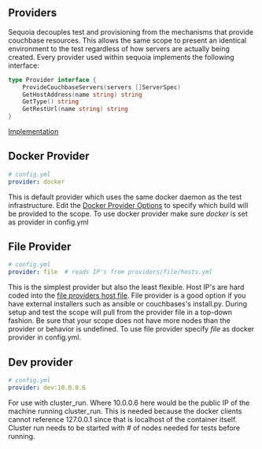 ## Providers

Sequoia decouples test and provisioning from the mechanisms that provide couchbase resources.  This allows the same scope to present an identical environment to the test regardless of how servers are actually being created.  Every provider used within sequoia implements the following interface:

```go
type Provider interface {
	ProvideCouchbaseServers(servers []ServerSpec)
	GetHostAddress(name string) string
	GetType() string
	GetRestUrl(name string) string
}
```
[Implementation](https://github.com/couchbaselabs/sequoia/blob/master/lib/provider.go)

## Docker Provider

```yaml
# config.yml
provider: docker
```

This is default provider which uses the same docker daemon as the test infrastructure.  Edit the [Docker Provider Options](https://github.com/couchbaselabs/sequoia/blob/master/providers/docker/options.yml) to specify which build will be provided to the scope.  To use docker provider make sure *docker* is set as provider in config.yml


## File Provider

```yaml
# config.yml
provider: file  # reads IP's from providers/file/hosts.yml
```

This is the simplest provider but also the least flexible.  Host IP's are hard coded into the [file providers host file](https://github.com/couchbaselabs/sequoia/blob/master/providers/file/hosts.yml).  File provider is a good option if you have external installers such as ansible or couchbases's install.py.  During setup and test the scope will pull from the provider file in a top-down fashion.  Be sure that your scope does not have more nodes than the provider or behavior is undefined.  To use file provider specify *file* as docker provider in config.yml. 


## Dev provider

```yaml
# config.yml
provider: dev:10.0.0.6
```

For use with cluster_run. Where 10.0.0.6 here would be the public IP of the machine running cluster_run.  This is needed because the docker clients cannot reference 127.0.0.1 since that is localhost of the container itself.  Cluster run needs to be started with # of nodes needed for tests before running. 

